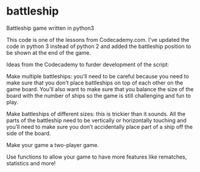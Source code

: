 battleship
==========

Battleship game written in python3

This code is one of the lessons from Codecademy.com. I've updated the code in python 3 instead of python 2 and added the battleship position to be shown at the end of the game.

Ideas from the Codecademy to furder development of the script:

Make multiple battleships: you'll need to be careful because you need to make sure that you don’t place battleships on top of each other on the game board. You'll also want to make sure that you balance the size of the board with the number of ships so the game is still challenging and fun to play.

Make battleships of different sizes: this is trickier than it sounds. All the parts of the battleship need to be vertically or horizontally touching and you’ll need to make sure you don’t accidentally place part of a ship off the side of the board.

Make your game a two-player game.

Use functions to allow your game to have more features like rematches, statistics and more!
